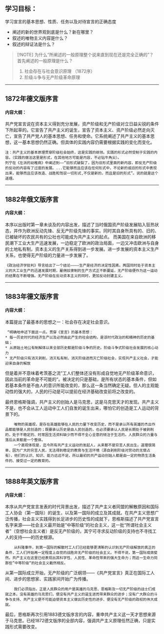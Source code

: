 
## 学习目标：
学习宣言的基本思想、性质、任务以及对待宣言的正确态度
* 阐述的新的世界观到底是什么？新在哪里？
* 叙述的唯物主义内容是什么？
* 叙述的辩证法是什么？

> [!NOTE] 为什么“所阐述的一般原理整个说来直到现在还是完全正确的”？
>首先阐述的一般原理是什么？
>1. 社会存在与社会意识原理 （1872序）
>2. 阶级斗争与无产阶级革命原理

---

## 1872年德文版序言

#### 内容大纲：
共产党宣言说在资本主义得到充分发展，资产阶级和无产阶级对立日益尖锐的条件下所起草的。它宣告了共产主义的诞生，宣告了资本主义、资产阶级必然走向灭亡，宣告了共产党人的基本思想、任务和使命。它系统阐述了共产主义的基本思想，这一基本思想仍然正确。但具体的实践内容仍需要根据实践的变化而变化。

	注：共产主义的基本原理贯穿阶级社会始终，这是实践的纲领。实践的形式必然受制于实践的内容。（实践的做法这里是形式，在其他地方可能是内容，不必钻牛角尖）。
	列宁在《左派的幼稚病》中阐述到——“旧形式破裂了，因为旧形式里面的新内容，即反无产阶级的反动的内容有了过度的发展。...它能够而且应该在任何形式中，不论新的或旧的形式中表现出来，能够而且应该改造、战胜和驾驭一切形式,不仅是新的，而且是旧的形式”。说的就是这个道理。

---

## 1882年俄文版序言
#### 内容大纲：
本序以出版时第一章未谈及的内容出发，描述了当时俄国资产阶级发展陷入狂热状态，并作为欧洲反动先锋、反无产阶级先锋的事实。同时其自身所具有的、旧的、已被破坏的农民共有的公社也可能成为共产主义的起点。
而美国在来自欧洲的移民潮下工业大生产迅速发展，一边稳定了欧洲的政治局面，一边又冲击欧洲与自身的土地私有制，资本主义的生产关系得到进一步发展。进一步发展的资本主义生产关系，也使得无产阶级的力量进一步发展了。

	《政治经济学批判》导言给出了一个结论————生产是经济的决定性因素。两国同时处于资本主义的大工业生产的迅速发展时期，雇佣奴隶制的生产方式正不断蔓延，无产阶级便作为这一运动的结果在不断增强。无产阶级在反动资本主义的同时，更加反动封建主义。


---
## 1883年德文版序言
#### 内容大纲：

本篇提出了最基本的思想之一：社会存在决定社会意识。


	 “明确地申述下面这一点。贯穿《宣言》的基本思想：
	* 每一历史时代的经济生产以及必然由此产生的社会结构，是该时代政治的和精神的历史的基础；
	* 从原始土地公有制解体以来全部历史都是阶级斗争的历史。阶级斗争式阶级社会发展的核心动力
	* 无产阶级只有消灭剥削，消灭私有制，消灭阶级进而灭亡阶级社会，实现共产主义社会，才能迎来自身的解放
	
但是着并不意味着考茨基之流”工人们整体还没有形成自觉地无产阶级革命意识，因此当前的革命是不可能的“。被决定的只是基础，是所有状态的基本条件，但如若基本条件是不由人的意识所能改变的，那么这一条当然确定无疑。但人的主观能动性的强大的，人民的行动是可以提前在经济基础改变前将之改变的。

最终恩格斯强调，共产主义的创始人是马克思，这是马克思天才的发现。共产主义不是，也不会从工人运动中工人们自发的诞生出来，哪怕它的创造是工人运动的背景下的。


		唯物的英雄观，是存在英雄能够在人民的力量下改变历史，而不是承认所有英雄的杰出作品都能够是人民创造的；既要承认历史是由人民创造的，也必须要承认人民是长期处于被剥削的，处于不稳定的、时常因生活资料缺少而不得不全心全意的倾注于生活的。人民群众的力量与落后从来都是一个整体。
		一个直观体现是，迄今所有共产主义运动的发起人，从来都不是穷苦人民出生。道理很简单，因为广大的穷苦人民，无法得到稳定的教育与生活环境（源自剥削阶级对劳动的无偿占有），他们的认识、知识、能力远远不足，所以最初的共产运动创始人都是由一定的物质生活条件的、接受过一定的教育的。


---
## 1888年英文版序言
#### 内容大纲：

本序从共产党宣言发表的时代背景出发，描述了共产主义者同盟的解散原因和国际工人协会（第一国际）的诞生，以及第一国际的成立及其成就。在共产主义思想广泛传播，社会主义实践得到长足进步的历史性的成就下，恩格斯描述了共产党宣言名字来源——社会主义最开始是”中等阶级“的社会主义，这一批“所谓社会主义者”（空想社会主义者）是反无产阶级的，其宁可寻求反动阶级的支持也不寻找工人的支持——的历史根源。

		从科隆事件，到第一国际的解散时工人们已经能够更清晰的认识到无产阶级解放的真正的条件，工人们开始再一定程度上自觉的战胜非无产阶级的社会主义。不得不说，第一国际成效斐然。共产主义在这里已经表现出其科学性、人民性、革命性带来的强大生命力；而这一生命力同那些”中等阶级“的社会主义截然相反。

从第一国际成立开始，无产阶级的广泛纲领——《共产党宣言》真正在国际工人间、进步的思想家、实践家间开始广为传播。

		我们必须指出，正是人民群众的用户是英雄的马克思、恩格斯及一切无产阶级的战士们成就之本。没有英雄的马克思们，便没有共产主义的诞生进而带来群众的进步；没有广大群众的斗争与支持、共产主义便不可能迫使资本主义做出历史性的进步、便没有无产阶级的政权的伟大成就。

最后，恩格斯再次引用1883德文版序言的内容，重申共产主义这一天才思想来源于马克思。已经1872德文版序的全部内容，强调共产主义原理任然正确，只是实践形式需要改变。